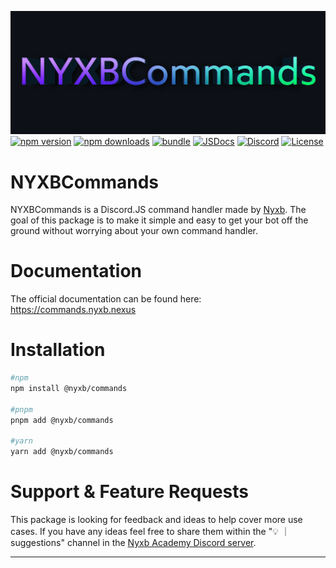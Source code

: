 [![cover][cover-src]][cover-href]
[![npm version][npm-version-src]][npm-version-href] 
[![npm downloads][npm-downloads-src]][npm-downloads-href] 
[![bundle][bundle-src]][bundle-href] [![JSDocs][jsdocs-src]][jsdocs-href]
 [![Discord][discord-src]][discord-href]
[![License][license-src]][license-href]

# NYXBCommands

NYXBCommands is a Discord.JS command handler made by [Nyxb](https://nyxb.nexus). The goal of this package is to make it simple and easy to get your bot off the ground without worrying about your own command handler.

# Documentation

The official documentation can be found here: https://commands.nyxb.nexus

# Installation

```bash
#npm
npm install @nyxb/commands

#pnpm
pnpm add @nyxb/commands

#yarn
yarn add @nyxb/commands
```

# Support & Feature Requests

This package is looking for feedback and ideas to help cover more use cases. If you have any ideas feel free to share them within the "💡 ｜ suggestions" channel in the [Nyxb Academy Discord server](http://nyxb.chat).

---

<!-- Badges -->

[npm-version-src]: https://img.shields.io/npm/v/@nyxb/commands?style=flat&colorA=18181B&colorB=14F195
[npm-version-href]: https://npmjs.com/package/@nyxb/commands
[npm-downloads-src]: https://img.shields.io/npm/dm/@nyxb/commands?style=flat&colorA=18181B&colorB=14F195
[npm-downloads-href]: https://npmjs.com/package/@nyxb/commands
[bundle-src]: https://img.shields.io/bundlephobia/minzip/@nyxb/commands?style=flat&colorA=18181B&colorB=14F195
[bundle-href]: https://bundlephobia.com/result?p=@nyxb/commands
[jsdocs-src]: https://img.shields.io/badge/jsDocs.io-reference-18181B?style=flat&colorA=18181B&colorB=14F195
[jsdocs-href]: https://www.jsdocs.io/package/@nyxb/commands
[discord-src]: https://img.shields.io/badge/chat-discord-dicord?style=flat&colorA=18181B&colorB=14F195&logo=discord
 [discord-href]: https://www.chat.nyxb.zip
[license-src]: https://img.shields.io/github/license/nyxblabs/@nyxb/commands.svg?style=flat&colorA=18181B&colorB=14F195
[license-href]: https://github.com/nyxblabs/@nyxb/commands/blob/main/LICENSE

<!-- Cover -->
[cover-src]: https://raw.githubusercontent.com/nyxb/NYXBcommands/master/.github/assets/cover-github.png
[cover-href]: https://💻nyxb.ws
